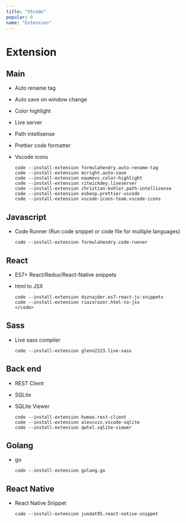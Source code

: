 ```yaml
---
title: "VScode"
popular: 0
name: "Extension"
---
```


# Extension

## Main

- Auto rename tag
- Auto save on window change
- Color highlight
- Live server
- Path intellisense
- Prettier code formatter
- Vscode icons

  ```
  code --install-extension formulahendry.auto-rename-tag
  code --install-extension mcright.auto-save
  code --install-extension naumovs.color-highlight
  code --install-extension ritwickdey.liveserver
  code --install-extension christian-kohler.path-intellisense
  code --install-extension esbenp.prettier-vscode
  code --install-extension vscode-icons-team.vscode-icons
  ```

## Javascript

- Code Runner (Run code snippet or code file for multiple languages)

  ```
  code --install-extension formulahendry.code-runner
  ```

## React

- ES7+ React/Redux/React-Native snippets

- html to JSX
  ```
  code --install-extension dsznajder.es7-react-js-snippets
  code --install-extension riazxrazor.html-to-jsx
  </code>
  ```

## Sass

- Live sass compiler
  ```
  code --install-extension glenn2223.live-sass
  ```

## Back end

- REST Client
- SQLite
- SQLite Viewer

  ```
  code --install-extension humao.rest-client
  code --install-extension alexcvzz.vscode-sqlite
  code --install-extension qwtel.sqlite-viewer
  ```

## Golang

- go

  ```
  code --install-extension golang.go
  ```

## React Native

- React Native Snippet

  ```
  code --install-extension jundat95.react-native-snippet
  ```
